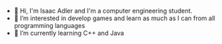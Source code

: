 - 👋 Hi, I'm Isaac Adler and I'm a computer engineering student. 
- 👀 I’m interested in develop games and learn as much as I can from all programming languages
- 🌱 I’m currently learning C++ and Java



